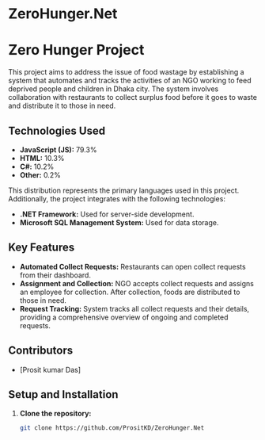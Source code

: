 # ZeroHunger.Net
# Zero Hunger Project

This project aims to address the issue of food wastage by establishing a system that automates and tracks the activities of an NGO working to feed deprived people and children in Dhaka city. The system involves collaboration with restaurants to collect surplus food before it goes to waste and distribute it to those in need.

## Technologies Used

- **JavaScript (JS):** 79.3%
- **HTML:** 10.3%
- **C#:** 10.2%
- **Other:** 0.2%
  
This distribution represents the primary languages used in this project. Additionally, the project integrates with the following technologies:

- **.NET Framework:** Used for server-side development.
- **Microsoft SQL Management System:** Used for data storage.

## Key Features

- **Automated Collect Requests:** Restaurants can open collect requests from their dashboard.
- **Assignment and Collection:** NGO accepts collect requests and assigns an employee for collection. After collection, foods are distributed to those in need.
- **Request Tracking:** System tracks all collect requests and their details, providing a comprehensive overview of ongoing and completed requests.

## Contributors

- [Prosit kumar Das]

## Setup and Installation

1. **Clone the repository:**

   ```bash
   git clone https://github.com/PrositKD/ZeroHunger.Net
